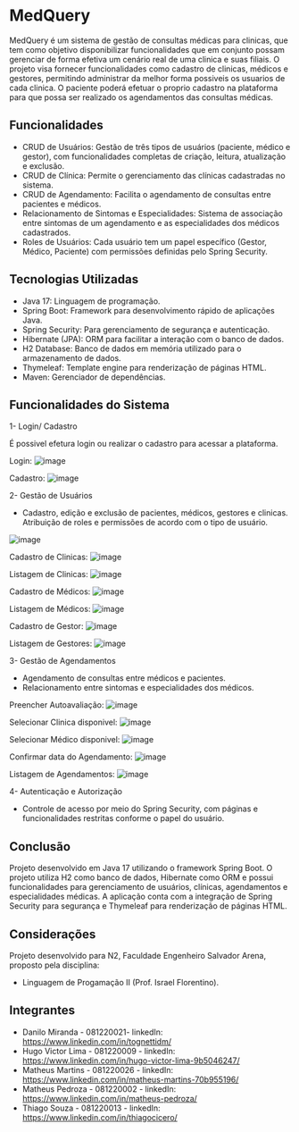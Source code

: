 # MedQuery

MedQuery é um sistema de gestão de consultas médicas para clinicas, que tem como objetivo disponibilizar funcionalidades que em conjunto possam gerenciar de forma efetiva um cenário real de uma clinica e suas filiais. O projeto visa fornecer funcionalidades como cadastro de clinicas, médicos e gestores, permitindo administrar da melhor forma possiveis os usuarios de cada clinica. O paciente poderá efetuar o proprio cadastro na plataforma para que possa ser realizado os agendamentos das consultas médicas.

## Funcionalidades

* CRUD de Usuários: Gestão de três tipos de usuários (paciente, médico e gestor), com funcionalidades completas de criação, leitura, atualização e exclusão.
* CRUD de Clínica: Permite o gerenciamento das clínicas cadastradas no sistema.
* CRUD de Agendamento: Facilita o agendamento de consultas entre pacientes e médicos.
* Relacionamento de Sintomas e Especialidades: Sistema de associação entre sintomas de um agendamento e as especialidades dos médicos cadastrados.
* Roles de Usuários: Cada usuário tem um papel específico (Gestor, Médico, Paciente) com permissões definidas pelo Spring Security.

## Tecnologias Utilizadas

* Java 17: Linguagem de programação.
* Spring Boot: Framework para desenvolvimento rápido de aplicações Java.
* Spring Security: Para gerenciamento de segurança e autenticação.
* Hibernate (JPA): ORM para facilitar a interação com o banco de dados.
* H2 Database: Banco de dados em memória utilizado para o armazenamento de dados.
* Thymeleaf: Template engine para renderização de páginas HTML.
* Maven: Gerenciador de dependências.

## Funcionalidades do Sistema

1- Login/ Cadastro

É possivel efetura login ou realizar o cadastro para acessar a plataforma.

Login:
![image](https://github.com/user-attachments/assets/f73755b5-9ac7-4305-8bdc-f20acdc45dd2)

Cadastro:
![image](https://github.com/user-attachments/assets/c77e5bd5-65f4-4481-9ab9-42729c2a1b35)

2- Gestão de Usuários

* Cadastro, edição e exclusão de pacientes, médicos, gestores e clinicas.
Atribuição de roles e permissões de acordo com o tipo de usuário.

![image](https://github.com/user-attachments/assets/df43d174-f88c-4e82-9838-771f71e7b412)

Cadastro de Clinicas:
![image](https://github.com/user-attachments/assets/43dccfcf-40fb-4975-ba3e-fafd0dd12b4f)

Listagem de Clinicas:
![image](https://github.com/user-attachments/assets/22da4c90-0f0e-40f5-8e58-6fdec2c165f2)

Cadastro de Médicos:
![image](https://github.com/user-attachments/assets/22a213d9-e9f2-4b8e-bd8d-126e349b874e)

Listagem de Médicos:
![image](https://github.com/user-attachments/assets/d7820823-3d0a-483f-8266-766040717e64)

Cadastro de Gestor:
![image](https://github.com/user-attachments/assets/86464acf-38b7-4f58-9789-530eef4e3e55)

Listagem de Gestores:
![image](https://github.com/user-attachments/assets/190e277a-78ca-47be-b7be-6bc9f6e06e97)

3- Gestão de Agendamentos

* Agendamento de consultas entre médicos e pacientes.
* Relacionamento entre sintomas e especialidades dos médicos.

Preencher Autoavaliação:
![image](https://github.com/user-attachments/assets/e869f290-ab23-4f95-b250-1adcc2916f21)

Selecionar Clinica disponivel:
![image](https://github.com/user-attachments/assets/b034e0c7-0c1c-47c5-8df5-f7fe37a93b31)

Selecionar Médico disponivel:
![image](https://github.com/user-attachments/assets/ed31b01d-4ece-4b45-a029-b1a322ffefee)

Confirmar data do Agendamento:
![image](https://github.com/user-attachments/assets/9903dc30-6d42-453e-a6ad-e0665b93b180)

Listagem de Agendamentos:
![image](https://github.com/user-attachments/assets/2aacf41e-6cf2-48aa-8d9d-ec3f3c1cf0b1)

4- Autenticação e Autorização

* Controle de acesso por meio do Spring Security, com páginas e funcionalidades restritas conforme o papel do usuário.

## Conclusão

Projeto desenvolvido em Java 17 utilizando o framework Spring Boot. O projeto utiliza H2 como banco de dados, Hibernate como ORM e possui funcionalidades para gerenciamento de usuários, clínicas, agendamentos e especialidades médicas. A aplicação conta com a integração de Spring Security para segurança e Thymeleaf para renderização de páginas HTML.

## Considerações 

Projeto desenvolvido para N2, Faculdade Engenheiro Salvador Arena, proposto pela disciplina:

- Linguagem de Progamação II (Prof. Israel Florentino).

## Integrantes

- Danilo Miranda - 081220021- linkedIn: https://www.linkedin.com/in/tognettidm/
- Hugo Victor Lima - 081220009 - linkedIn:  https://www.linkedin.com/in/hugo-victor-lima-9b5046247/
- Matheus Martins - 081220026 - linkedIn: https://www.linkedin.com/in/matheus-martins-70b955196/
- Matheus Pedroza - 081220002 - linkedIn: https://www.linkedin.com/in/matheus-pedroza/
- Thiago Souza - 081220013 - linkedIn: https://www.linkedin.com/in/thiagocicero/
